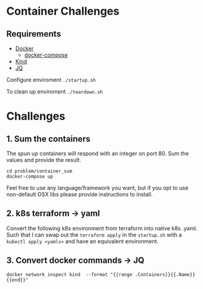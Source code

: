 # Container Challenges

## Requirements
- [Docker](https://docs.docker.com/get-docker/)
    - [docker-compose](https://docs.docker.com/compose/install/)
- [Kind](https://kind.sigs.k8s.io/)
- [JQ](https://stedolan.github.io/jq/)

Configure enviroment
`./startup.sh`

To clean up enviroment
`./teardown.sh`

# Challenges
## 1. Sum the containers
The spun up containers will respond with an integer on port 80. Sum the values and provide the result.
```
cd problem/container_sum
docker-compose up
```
Feel free to use any language/framework you want, but if you opt to use non-default OSX libs please provide instructions to install.

## 2. k8s terraform -> yaml
Convert the following k8s environment from terraform into native k8s .yaml. Such that I can swap out the `terraform apply` in
the `startup.sh` with a `kubectl apply <yamls>` and have an equivalent environment.

##  3. Convert docker commands -> JQ
`docker network inspect kind  --format "{{range .Containers}}{{.Name}} {{end}}"`